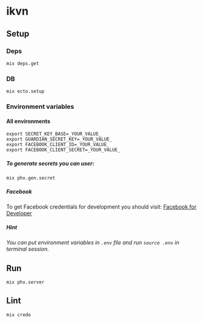 # ikvn

## Setup

### Deps
```
mix deps.get
```

### DB
```
mix ecto.setup
```

### Environment variables

#### All environments
```
export SECRET_KEY_BASE=_YOUR_VALUE_
export GUARDIAN_SECRET_KEY=_YOUR_VALUE_
export FACEBOOK_CLIENT_ID=_YOUR_VALUE_
export FACEBOOK_CLIENT_SECRET=_YOUR_VALUE_
```

##### To generate secrets you can user:
```
mix phx.gen.secret
```

##### Facebook
To get Facebook credentials for development you should visit: [Facebook for Developer](https://developers.facebook.com/)

##### Hint
*You can put environment variables in `.env` file and run `source .env` in terminal session.*

## Run
```
mix phx.server
```

## Lint
```
mix credo
```
